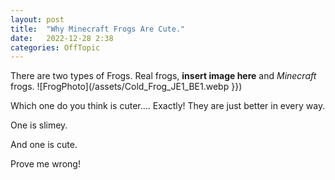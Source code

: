 ```yaml
---
layout: post
title:  "Why Minecraft Frogs Are Cute."
date:   2022-12-28 2:38
categories: OffTopic
---
```


There are two types of Frogs.
Real frogs,
**insert image here**
and *Minecraft* frogs.
![FrogPhoto](/assets/Cold_Frog_JE1_BE1.webp }})

Which one do you think is cuter.... Exactly!
They are just better in every way.

One is slimey.

And one is cute.

Prove me wrong!
